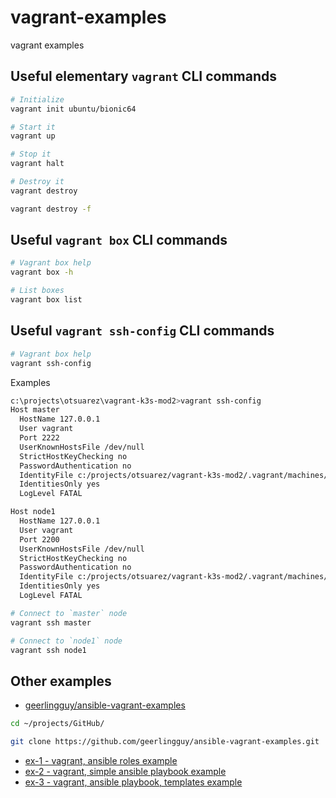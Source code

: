 # vagrant-examples

vagrant examples

## Useful elementary `vagrant` CLI commands

```sh
# Initialize
vagrant init ubuntu/bionic64

# Start it
vagrant up

# Stop it
vagrant halt

# Destroy it
vagrant destroy

vagrant destroy -f
```

## Useful `vagrant box` CLI commands

```sh
# Vagrant box help
vagrant box -h

# List boxes
vagrant box list
```

## Useful `vagrant ssh-config` CLI commands

```sh
# Vagrant box help
vagrant ssh-config
```

Examples

```sh
c:\projects\otsuarez\vagrant-k3s-mod2>vagrant ssh-config
Host master
  HostName 127.0.0.1
  User vagrant
  Port 2222
  UserKnownHostsFile /dev/null
  StrictHostKeyChecking no
  PasswordAuthentication no
  IdentityFile c:/projects/otsuarez/vagrant-k3s-mod2/.vagrant/machines/master/virtualbox/private_key
  IdentitiesOnly yes
  LogLevel FATAL

Host node1
  HostName 127.0.0.1
  User vagrant
  Port 2200
  UserKnownHostsFile /dev/null
  StrictHostKeyChecking no
  PasswordAuthentication no
  IdentityFile c:/projects/otsuarez/vagrant-k3s-mod2/.vagrant/machines/node1/virtualbox/private_key
  IdentitiesOnly yes
  LogLevel FATAL
```

```sh
# Connect to `master` node
vagrant ssh master

# Connect to `node1` node
vagrant ssh node1
```

## Other examples

* [geerlingguy/ansible-vagrant-examples](https://github.com/geerlingguy/ansible-vagrant-examples)

```sh
cd ~/projects/GitHub/

git clone https://github.com/geerlingguy/ansible-vagrant-examples.git
```

* [ex-1 - vagrant, ansible roles example](ex-1/README.md)
* [ex-2 - vagrant, simple ansible playbook example](ex-2/README.md)
* [ex-3 - vagrant, ansible playbook, templates example](ex-3/README.md)
